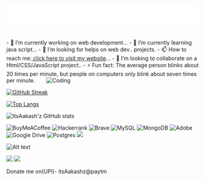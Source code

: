 <h1 align="center">
  <img src="https://raw.githubusercontent.com/itsAakashz/itsAakashz/master/name.svg" alt="Aakash Gupta" />
</h1>
<!--
[![Typing SVG](https://readme-typing-svg.demolab.com?font=&weight=500&size=35&duration=6000&pause=1200&color=FF0202&random=false&width=435&lines=Aakash+Gupta)](#)
-->
- 🔭 I’m currently working on web development...
- 🌱 I’m currently learning java script...
- 🤔 I’m looking for helps on web dev.. projects.
- 📫 How to reach me:<a href="https://itsaakashz.github.io/"> click here to visit my website</a>...
- 👯 I’m looking to collaborate on a Html/CSS/JavaScript project.. 
- ⚡ Fun fact: The average person blinks about 20 times per minute, but people on computers only blink about seven times per minute.


<img align="right" alt="Coding" width="400" src="https://res.cloudinary.com/practicaldev/image/fetch/s--sNXjzc6P--/c_limit%2Cf_auto%2Cfl_progressive%2Cq_66%2Cw_880/https://media1.tenor.com/images/0c34272909ee2a4db5606a014082312b/tenor.gif%3Fitemid%3D15828752">

[![GitHub Streak](https://github-readme-streak-stats.herokuapp.com?user=ItsAakashz&theme=chartreuse-dark&hide_border=true)](https://git.io/streak-stats)


[![Top Langs](https://github-readme-stats.vercel.app/api/top-langs/?username=itsaakashz&layout=compact&theme=vision-friendly-dark)](https://github.com/itsaakashz/github-readme-stats)

![ItsAakash'z GitHub stats](https://github-readme-stats.vercel.app/api?username=itsAakashz&show_icons=true&theme=radical)

<!--markdown-->
![BuyMeACoffee](https://img.shields.io/badge/Buy%20Me%20a%20Coffee-ffdd00?style=for-the-badge&logo=buy-me-a-coffee&logoColor=black)
![Hackerrank](https://img.shields.io/badge/-Hackerrank-2EC866?style=for-the-badge&logo=HackerRank&logoColor=white)
![Brave](https://img.shields.io/badge/Brave-FB542B?style=for-the-badge&logo=Brave&logoColor=white)
![MySQL](https://img.shields.io/badge/mysql-%2300f.svg?style=for-the-badge&logo=mysql&logoColor=white)
![MongoDB](https://img.shields.io/badge/MongoDB-%234ea94b.svg?style=for-the-badge&logo=mongodb&logoColor=white)
![Adobe](https://img.shields.io/badge/adobe-%23FF0000.svg?style=for-the-badge&logo=adobe&logoColor=white)
![Google Drive](https://img.shields.io/badge/Google%20Drive-4285F4?style=for-the-badge&logo=googledrive&logoColor=white)
![Postgres](https://img.shields.io/badge/postgres-%23316192.svg?style=for-the-badge&logo=postgresql&logoColor=white)
![](https://komarev.com/ghpvc/?username=your-github-itsaakashz)



<!--spotify-->
![Alt text](https://spotify-recently-played-readme.vercel.app/api?user=31ctmspmtvwuha23yrnaxsxtizfq)

<img src="https://user-images.githubusercontent.com/73097560/115834477-dbab4500-a447-11eb-908a-139a6edaec5c.gif">
<img src="https://user-images.githubusercontent.com/73097560/115834477-dbab4500-a447-11eb-908a-139a6edaec5c.gif">

Donate me on(UPI)- itsAakashz@paytm
